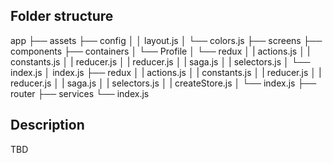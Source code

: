 ## Folder structure

app
├── assets
├── config
│   │   layout.js
│   └── colors.js
├── screens
├── components
├── containers
│   └── Profile
│       └── redux
│           |   actions.js
│           |   constants.js
│           |   reducer.js
│           |   reducer.js
│           |   saga.js
│           |   selectors.js
│           └── index.js
│       index.js
├──  redux
│    |   actions.js
│    |   constants.js
│    |   reducer.js
│    |   reducer.js
│    |   saga.js
│    |   selectors.js
│    |   createStore.js
│    └── index.js
├── router
├── services
└── index.js

## Description
TBD